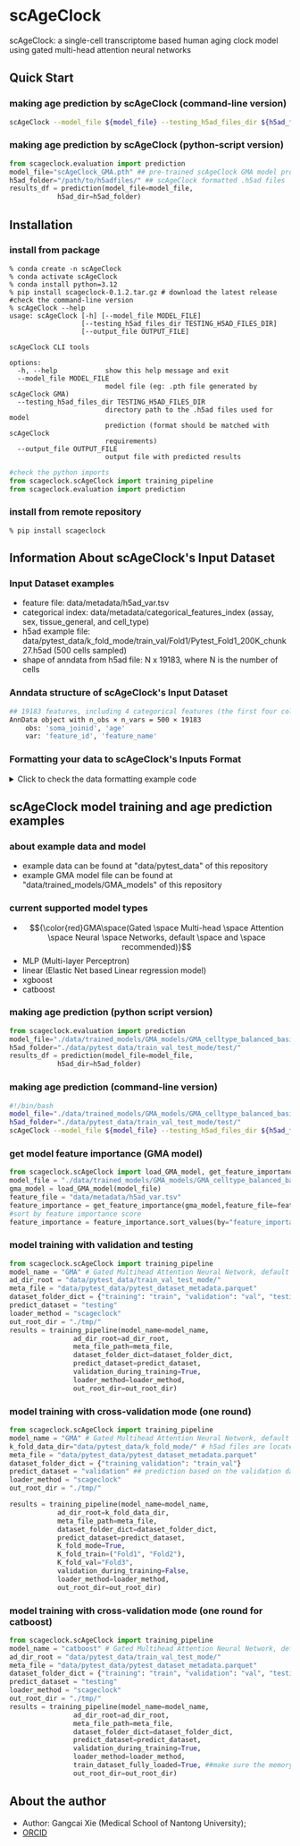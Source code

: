 # scAgeClock
scAgeClock: a single-cell transcriptome based human aging clock model using gated multi-head attention neural networks
## Quick Start
### making age prediction by scAgeClock (command-line version)
```bash
scAgeClock --model_file ${model_file} --testing_h5ad_files_dir ${h5ad_folder} --output_file ${out_file}
```
### making age prediction by scAgeClock (python-script version)
```python
from scageclock.evaluation import prediction
model_file="scAgeClock_GMA.pth" ## pre-trained scAgeClock GMA model provided by scAgeClock
h5ad_folder="/path/to/h5adfiles/" ## scAgeClock formatted .h5ad files
results_df = prediction(model_file=model_file,
		    h5ad_dir=h5ad_folder)
```
## Installation
### install from package
```
% conda create -n scAgeClock
% conda activate scAgeClock
% conda install python=3.12
% pip install scageclock-0.1.2.tar.gz # download the latest release
#check the command-line version
% scAgeClock --help
usage: scAgeClock [-h] [--model_file MODEL_FILE]
                  [--testing_h5ad_files_dir TESTING_H5AD_FILES_DIR]
                  [--output_file OUTPUT_FILE]

scAgeClock CLI tools

options:
  -h, --help            show this help message and exit
  --model_file MODEL_FILE
                        model file (eg: .pth file generated by scAgeClock GMA)
  --testing_h5ad_files_dir TESTING_H5AD_FILES_DIR
                        directory path to the .h5ad files used for model
                        prediction (format should be matched with scAgeClock
                        requirements)
  --output_file OUTPUT_FILE
                        output file with predicted results
```
```python
#check the python imports
from scageclock.scAgeClock import training_pipeline
from scageclock.evaluation import prediction
```

### install from remote repository
```
% pip install scageclock
```
## Information About scAgeClock's Input Dataset
###  Input Dataset examples
- feature file: data/metadata/h5ad_var.tsv
- categorical index: data/metadata/categorical_features_index (assay, sex, tissue_general, and cell_type)
- h5ad example file: data/pytest_data/k_fold_mode/train_val/Fold1/Pytest_Fold1_200K_chunk27.h5ad (500 cells sampled)
- shape of anndata from h5ad file: N x 19183, where N is the number of cells

### Anndata structure of scAgeClock's Input Dataset
```bash
## 19183 features, including 4 categorical features (the first four columns, in the order of assay, cell_type, tissue_general, and sex) and 19179 selected protein coding genes
AnnData object with n_obs × n_vars = 500 × 19183
    obs: 'soma_joinid', 'age'
    var: 'feature_id', 'feature_name'
```
### Formatting your data to scAgeClock's Inputs Format
<details>
<summary> Click to check the data formatting example code</summary>

```python
import scanpy as sc
import pandas as pd
import numpy as np
from scageclock.formatting import format_anndata_multiple
raw_h5ad_file = "/your/raw/inputfile/example.h5ad"
raw_adata_all = sc.read_h5ad(raw_h5ad_file,backed='r')
meta_df = pd.read_parquet("example_meta.parquet") ## metadata for example.h5ad
split_dfs = np.array_split(filtered_meta_df, 10) ## split the cells into 10 chunks (to reduce memory loading while formatting)
###load the matching table for the categorical features and update the .obs dataframe of the original anndata
meta_df = raw_adata_all.obs
cat_index_dict = {}
# matching table needs to be created based on your input anndata's .obs dataframe
# Example matching table files can be found in ./scageclock/data/example/data_formatting/obs_columns_matching_examples
for cat in ["assay","cell_type","tissue","sex"]:
    df = pd.read_excel(f"../{cat}_matching_table.xlsx")
    cat_index_dict[cat] = df
names_dict = {"platform":"assay",
              "cellType1":"cell_type",
              "tissue":"tissue",
             "sex":"sex"}

for original_colname in names_dict.keys():
    model_colname = names_dict[original_colname]
    cat_df = pd.DataFrame({"raw_id": meta_df[original_colname]})
    cat_df_with_index = pd.merge(cat_df, 
                                   cat_index_dict[model_colname], 
                                   left_on="raw_id",
                                   right_on="original_cat_name",
                                  how="left")
    meta_df[f"{model_colname}_index"] = list(cat_df_with_index["model_cat_index"])

## update original obs dataframe with scAgeClock index added
raw_adata_all.obs = meta_df

### loading the model's feature file
model_feature_df = pd.read_csv("./scageclock/data/metadata/h5ad_var.tsv",sep="\t")
model_genes = list(model_feature_df["h5ad_var"])[4:] #get the model's gene features

### refomat for each chunks
chunk_id = 0
for chunk_df in split_dfs:
    chunk_id += 1
    adata_chunk = raw_adata_all[list(chunk_df.index)].to_memory()
    print(adata_chunk.obs_names[0])
    adata_formatted = format_anndata_multiple(adata_raw=adata_chunk,
                                             model_genes=model_genes,
                                             normalize=True,
                                             cat_cols=["assay_index", "cell_type_index", "tissue_index", "sex_index"])
    print(chunk_id)
    adata_formatted.write_h5ad(f"chunk{chunk_id}.h5ad")

```
</details>


## scAgeClock model training and age prediction examples
### about example data and model
- example data can be found at "data/pytest_data" of this repository
- example GMA model file can be found at "data/trained_models/GMA_models" of this repository

### current supported model types
- $${\color{red}GMA\space(Gated \space Multi-head \space Attention \space Neural \space Networks, default \space and \space recommended)}$$
- MLP (Multi-layer Perceptron)
- linear (Elastic Net based Linear regression model)
- xgboost 
- catboost

### making age prediction (python script version)
```python
from scageclock.evaluation import prediction
model_file="./data/trained_models/GMA_models/GMA_celltype_balanced_basicRun.pth"
h5ad_folder="./data/pytest_data/train_val_test_mode/test/"
results_df = prediction(model_file=model_file,
		    h5ad_dir=h5ad_folder)
```
### making age prediction (command-line version)
```bash
#!/bin/bash
model_file="./data/trained_models/GMA_models/GMA_celltype_balanced_basicRun.pth"
h5ad_folder="./data/pytest_data/train_val_test_mode/test/"
scAgeClock --model_file ${model_file} --testing_h5ad_files_dir ${h5ad_folder} --output_file './tmp/test_predicted.xlsx'
```

### get model feature importance (GMA model)
```python
from scageclock.scAgeClock import load_GMA_model, get_feature_importance
model_file = "./data/trained_models/GMA_models/GMA_celltype_balanced_basicRun.pth"
gma_model = load_GMA_model(model_file)
feature_file = "data/metadata/h5ad_var.tsv"
feature_importance = get_feature_importance(gma_model,feature_file=feature_file)
#sort by feature importance score
feature_importance = feature_importance.sort_values(by="feature_importance",ascending=False)
```

### model training with validation and testing
```python
from scageclock.scAgeClock import training_pipeline
model_name = "GMA" # Gated Multihead Attention Neural Network, default model of scAgeClock
ad_dir_root = "data/pytest_data/train_val_test_mode/"
meta_file = "data/pytest_data/pytest_dataset_metadata.parquet"
dataset_folder_dict = {"training": "train", "validation": "val", "testing": "test"}
predict_dataset = "testing"
loader_method = "scageclock"
out_root_dir = "./tmp/"
results = training_pipeline(model_name=model_name,
			    ad_dir_root=ad_dir_root,
			    meta_file_path=meta_file,
			    dataset_folder_dict=dataset_folder_dict,
			    predict_dataset=predict_dataset,
			    validation_during_training=True,
			    loader_method=loader_method,
			    out_root_dir=out_root_dir)
```

### model training with cross-validation mode (one round)
```python
from scageclock.scAgeClock import training_pipeline
model_name = "GMA" # Gated Multihead Attention Neural Network, default model of scAgeClock
k_fold_data_dir="data/pytest_data/k_fold_mode/" # h5ad files are located at train_val/Fold1; train_val/Fold2; train_val/Fold3
meta_file = "data/pytest_data/pytest_dataset_metadata.parquet"
dataset_folder_dict = {"training_validation": "train_val"}
predict_dataset = "validation" ## prediction based on the validation dataset
loader_method = "scageclock"
out_root_dir = "./tmp/"

results = training_pipeline(model_name=model_name,
			ad_dir_root=k_fold_data_dir,
			meta_file_path=meta_file,
			dataset_folder_dict=dataset_folder_dict,
			predict_dataset=predict_dataset,
			K_fold_mode=True,
			K_fold_train=("Fold1", "Fold2"),
			K_fold_val="Fold3",
			validation_during_training=False,
			loader_method=loader_method,
			out_root_dir=out_root_dir)
```

### model training with cross-validation mode (one round for catboost)
```python
from scageclock.scAgeClock import training_pipeline
model_name = "catboost" # Gated Multihead Attention Neural Network, default model of scAgeClock
ad_dir_root = "data/pytest_data/train_val_test_mode/"
meta_file = "data/pytest_data/pytest_dataset_metadata.parquet"
dataset_folder_dict = {"training": "train", "validation": "val", "testing": "test"}
predict_dataset = "testing"
loader_method = "scageclock"
out_root_dir = "./tmp/"
results = training_pipeline(model_name=model_name,
			    ad_dir_root=ad_dir_root,
			    meta_file_path=meta_file,
			    dataset_folder_dict=dataset_folder_dict,
			    predict_dataset=predict_dataset,
			    validation_during_training=True,
			    loader_method=loader_method,
			    train_dataset_fully_loaded=True, ##make sure the memory is enough
			    out_root_dir=out_root_dir)

```

## About the author
- Author: Gangcai Xie (Medical School of Nantong University); 
- [ORCID](https://orcid.org/0000-0002-8286-2987)
